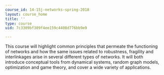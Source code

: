 ```yaml
---
course_id: 14-15j-networks-spring-2018
layout: course_home
title: ''
type: course
uid: 7c3309bf309f4ee159c4408d776bb9e9

---
```

This course will highlight common principles that permeate the functioning of networks and how the same issues related to robustness, fragility and interlinkages arise in several different types of networks. It will both introduce conceptual tools from dynamical systems, random graph models, optimization and game theory, and cover a wide variety of applications.
